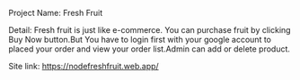 Project Name: Fresh Fruit 

Detail: Fresh fruit is just like e-commerce. You can purchase fruit by clicking Buy Now button.But You have to login first with your google account to placed your order and view your order list.Admin can add or delete product. 


Site link: https://nodefreshfruit.web.app/
